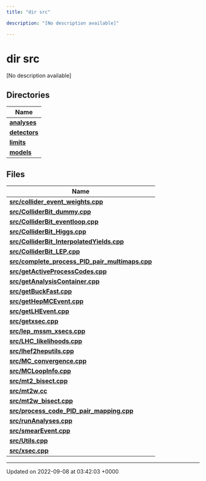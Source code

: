 ```yaml
---
title: "dir src"

description: "[No description available]"

---
```


# dir src

[No description available]

## Directories

| Name           |
| -------------- |
| **[analyses](/documentation/code/files/dir_ebf4efc09232e9b3baff73345d00af17/#dir-analyses)**  |
| **[detectors](/documentation/code/files/dir_ec0001d0a47d8f5e87814a0c290a00e6/#dir-detectors)**  |
| **[limits](/documentation/code/files/dir_43317e43f0d2f00527788176b6ed19bf/#dir-limits)**  |
| **[models](/documentation/code/files/dir_6a2ef1661f87480de03fb9e3f0a6d5bc/#dir-models)**  |

## Files

| Name           |
| -------------- |
| **[src/collider_event_weights.cpp](/documentation/code/files/collider__event__weights_8cpp/#file-src-collider-event-weights-cpp)**  |
| **[src/ColliderBit_dummy.cpp](/documentation/code/files/colliderbit__dummy_8cpp/#file-src-colliderbit-dummy-cpp)**  |
| **[src/ColliderBit_eventloop.cpp](/documentation/code/files/colliderbit__eventloop_8cpp/#file-src-colliderbit-eventloop-cpp)**  |
| **[src/ColliderBit_Higgs.cpp](/documentation/code/files/colliderbit__higgs_8cpp/#file-src-colliderbit-higgs-cpp)**  |
| **[src/ColliderBit_InterpolatedYields.cpp](/documentation/code/files/colliderbit__interpolatedyields_8cpp/#file-src-colliderbit-interpolatedyields-cpp)**  |
| **[src/ColliderBit_LEP.cpp](/documentation/code/files/colliderbit__lep_8cpp/#file-src-colliderbit-lep-cpp)**  |
| **[src/complete_process_PID_pair_multimaps.cpp](/documentation/code/files/complete__process__pid__pair__multimaps_8cpp/#file-src-complete-process-pid-pair-multimaps-cpp)**  |
| **[src/getActiveProcessCodes.cpp](/documentation/code/files/getactiveprocesscodes_8cpp/#file-src-getactiveprocesscodes-cpp)**  |
| **[src/getAnalysisContainer.cpp](/documentation/code/files/getanalysiscontainer_8cpp/#file-src-getanalysiscontainer-cpp)**  |
| **[src/getBuckFast.cpp](/documentation/code/files/getbuckfast_8cpp/#file-src-getbuckfast-cpp)**  |
| **[src/getHepMCEvent.cpp](/documentation/code/files/gethepmcevent_8cpp/#file-src-gethepmcevent-cpp)**  |
| **[src/getLHEvent.cpp](/documentation/code/files/getlhevent_8cpp/#file-src-getlhevent-cpp)**  |
| **[src/getxsec.cpp](/documentation/code/files/getxsec_8cpp/#file-src-getxsec-cpp)**  |
| **[src/lep_mssm_xsecs.cpp](/documentation/code/files/lep__mssm__xsecs_8cpp/#file-src-lep-mssm-xsecs-cpp)**  |
| **[src/LHC_likelihoods.cpp](/documentation/code/files/lhc__likelihoods_8cpp/#file-src-lhc-likelihoods-cpp)**  |
| **[src/lhef2heputils.cpp](/documentation/code/files/lhef2heputils_8cpp/#file-src-lhef2heputils-cpp)**  |
| **[src/MC_convergence.cpp](/documentation/code/files/mc__convergence_8cpp/#file-src-mc-convergence-cpp)**  |
| **[src/MCLoopInfo.cpp](/documentation/code/files/mcloopinfo_8cpp/#file-src-mcloopinfo-cpp)**  |
| **[src/mt2_bisect.cpp](/documentation/code/files/mt2__bisect_8cpp/#file-src-mt2-bisect-cpp)**  |
| **[src/mt2w.cc](/documentation/code/files/mt2w_8cc/#file-src-mt2w-cc)**  |
| **[src/mt2w_bisect.cpp](/documentation/code/files/mt2w__bisect_8cpp/#file-src-mt2w-bisect-cpp)**  |
| **[src/process_code_PID_pair_mapping.cpp](/documentation/code/files/process__code__pid__pair__mapping_8cpp/#file-src-process-code-pid-pair-mapping-cpp)**  |
| **[src/runAnalyses.cpp](/documentation/code/files/runanalyses_8cpp/#file-src-runanalyses-cpp)**  |
| **[src/smearEvent.cpp](/documentation/code/files/smearevent_8cpp/#file-src-smearevent-cpp)**  |
| **[src/Utils.cpp](/documentation/code/files/utils_8cpp/#file-src-utils-cpp)**  |
| **[src/xsec.cpp](/documentation/code/files/xsec_8cpp/#file-src-xsec-cpp)**  |






-------------------------------

Updated on 2022-09-08 at 03:42:03 +0000
